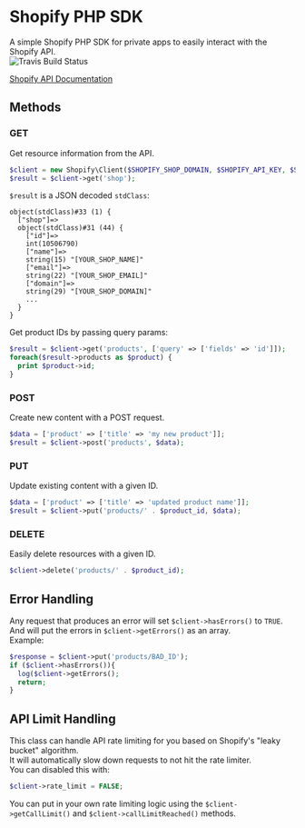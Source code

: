 # Shopify PHP SDK
A simple Shopify PHP SDK for private apps to easily interact with the Shopify API.  
![Travis Build Status](https://travis-ci.org/donutdan4114/shopify.svg?branch=master)

[Shopify API Documentation](https://docs.shopify.com/api)

## Methods
### GET
Get resource information from the API.
```php
$client = new Shopify\Client($SHOPIFY_SHOP_DOMAIN, $SHOPIFY_API_KEY, $SHOPIFY_PASSWORD, $SHOPIFY_SHARED_SECRET);
$result = $client->get('shop');
```
`$result` is a JSON decoded `stdClass`:
```
object(stdClass)#33 (1) {
  ["shop"]=>
  object(stdClass)#31 (44) {
    ["id"]=>
    int(10506790)
    ["name"]=>
    string(15) "[YOUR_SHOP_NAME]"
    ["email"]=>
    string(22) "[YOUR_SHOP_EMAIL]"
    ["domain"]=>
    string(29) "[YOUR_SHOP_DOMAIN]"
    ...
  }
}
```
Get product IDs by passing query params:
```php
$result = $client->get('products', ['query' => ['fields' => 'id']]);
foreach($result->products as $product) {
  print $product->id;
}
```

### POST
Create new content with a POST request.
```php
$data = ['product' => ['title' => 'my new product']];
$result = $client->post('products', $data);
```

### PUT
Update existing content with a given ID.
```php
$data = ['product' => ['title' => 'updated product name']];
$result = $client->put('products/' . $product_id, $data);
```

### DELETE
Easily delete resources with a given ID.
```php
$client->delete('products/' . $product_id);
```

## Error Handling
Any request that produces an error will set `$client->hasErrors()` to `TRUE`.  
And will put the errors in `$client->getErrors()` as an array.  
Example:
```php
$response = $client->put('products/BAD_ID');
if ($client->hasErrors()){
  log($client->getErrors();
  return;
}
```

## API Limit Handling
This class can handle API rate limiting for you based on Shopify's "leaky bucket" algorithm.  
It will automatically slow down requests to not hit the rate limiter.  
You can disabled this with:  
```php
$client->rate_limit = FALSE;
```
You can put in your own rate limiting logic using the `$client->getCallLimit()` and `$client->callLimitReached()` methods.
